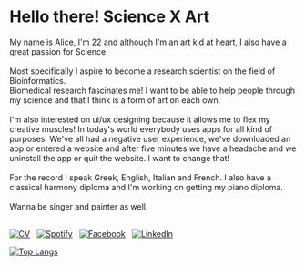 
<h1>
Hello there! Science X Art
</h1>


My name is Alice, I'm 22 and although I'm an art kid at heart, I also have a great passion for Science.
<br>
<br>
Most specifically I aspire to become a research scientist on the field of Bioinformatics.
<br>
Biomedical research fascinates me! I want to be able to help people through my science and that I think is a form of art on each own.
<br>
<br>
I'm also interested on ui/ux designing because it allows me to flex my creative muscles! In today's world everybody uses apps for all kind of purposes. We've all had a negative user experience, we've downloaded an app or entered a website and after five minutes we have a headache and we uninstall the app or quit the website. I want to change that!
<br>
<br>
For the record I speak Greek, English, Italian and French. I also have a classical harmony diploma and I'm working on getting my piano diploma. 
<br>
<br>
Wanna be singer and painter as well.
<br>
<br>

<!-- social media buttons -->
[![CV][8_icon]][6]
&nbsp;
[![Spotify][5_icon]][5]
&nbsp;
[![Facebook][6_icon]][2]
&nbsp;
[![LinkedIn][4_icon2]][4]
&nbsp;
<!-- <br> -->

<!-- links to social media icons -->
<!-- icons with padding --> 
[2_icon]: http://i.imgur.com/P3YfQoD.png (facebook icon with padding) 
[3_icon1]: http://i.imgur.com/0o48UoR.png (github icon with padding) 
[4_icon1]: https://img.shields.io/badge/LinkedIn-0077B5?style=for-the-badge&logo=linkedin&logoColor=black 

<!-- icons without padding -->
[5_icon]: https://img.shields.io/badge/Spotify-1ED760?&style=for-the-badge-m&logo=spotify&logoColor=black
[6_icon]: https://img.shields.io/badge/Facebook-1877F2?style=for-the-badge-m&logo=facebook&logoColor=black
[8_icon]: https://img.shields.io/badge/Resumé-4285F4?style=for-the-badge-m&logo=google-drive&logoColor=black
[4_icon1]: https://img.shields.io/badge/LinkedIn-0077B5?style=for-the-badge&logo=linkedin&logoColor=black 
[4_icon2]: https://img.shields.io/badge/LinkedIn-0077B5?style=for-the-badge-m&logo=linkedin&logoColor=black

<!-- links to social media accounts -->
[2]: http://www.facebook.com/profile.php?id=100004037878472
[5]:https://open.spotify.com/user/31ygimx3yd2mxkc6whwbo3rcwuli
[6]: https://drive.google.com/file/d/1a9No7rBweDIdwonjAv5H2LCj0D_K3gp6/view?usp=share_link
[4]: https://linkedin.com/in/aliki-tsamopoulou-damiani-805262264

[![Top Langs](https://github-readme-stats.vercel.app/api/top-langs/?username=AliceTsDa&theme=nord&hide_border=True&layout=compact&card_width=444&langs_count=10)](https://github.com/AliceTsDa/github-readme-stats)
<!-- &exclude_repo=asr-tts-class-2021)]-->
<!---
AliceTsDa/AliceTsDa is a ✨ special ✨ repository because its `README.md` (this file) appears on your GitHub profile.
You can click the Preview link to take a look at your changes.
--->
